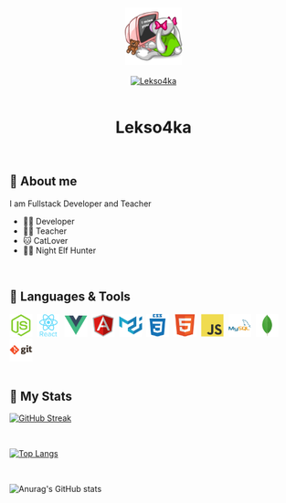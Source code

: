 <div id="header" align="center">
  <img src="./icon.png" width="100"/>
</div>

<br>

<div id="badges" align="center">
  <a href="https://github.com/Lekso4ka">
    <img src="https://img.shields.io/static/v1?label=&message=Main%20Profile&color=blueviolet" alt="Lekso4ka"/>
  </a>
</div>
<div align="center">
    <img src="https://komarev.com/ghpvc/?username=queen-leksa&style=flat-square&color=blueviolet" alt=""/>
    <h1>Lekso4ka</h1>
</div>

<br>

## :purple_heart: About me

I am Fullstack Developer and Teacher

- :woman_technologist: Developer
- :woman_teacher: Teacher
- :cat: CatLover
- :elf_woman: Night Elf Hunter

<br>

## :purple_heart: Languages & Tools

<div>
  <img src="https://github.com/devicons/devicon/blob/master/icons/nodejs/nodejs-original.svg" title="Node.js" alt="Node.js" width="40" height="40"/>&nbsp;
  <img src="https://github.com/devicons/devicon/blob/master/icons/react/react-original-wordmark.svg" title="React" alt="React" width="40" height="40"/>&nbsp;
  <img src="https://github.com/devicons/devicon/blob/master/icons/vuejs/vuejs-original.svg" title="Vue" alt="Vue" width="40" height="40"/>&nbsp;
  <img src="https://github.com/devicons/devicon/blob/master/icons/angularjs/angularjs-original.svg" title="Angular" alt="Angular" width="40" height="40"/>&nbsp;
  <img src="https://github.com/devicons/devicon/blob/master/icons/materialui/materialui-original.svg" title="Material UI" alt="Material UI" width="40" height="40"/>&nbsp;
  <img src="https://github.com/devicons/devicon/blob/master/icons/css3/css3-plain-wordmark.svg"  title="CSS3" alt="CSS" width="40" height="40"/>&nbsp;
  <img src="https://github.com/devicons/devicon/blob/master/icons/html5/html5-original.svg" title="HTML5" alt="HTML" width="40" height="40"/>&nbsp;
  <img src="https://github.com/devicons/devicon/blob/master/icons/javascript/javascript-original.svg" title="JavaScript" alt="JavaScript" width="40" height="40"/>&nbsp;
  <img src="https://github.com/devicons/devicon/blob/master/icons/mysql/mysql-original-wordmark.svg" title="MySQL"  alt="MySQL" width="40" height="40"/>&nbsp;
  <img src="https://github.com/devicons/devicon/blob/master/icons/mongodb/mongodb-original.svg" title="MongoDB" alt="MongoDB" width="40" height="40"/>&nbsp;
  <img src="https://github.com/devicons/devicon/blob/master/icons/git/git-original-wordmark.svg" title="Git" **alt="Git" width="40" height="40"/>
</div>

<br>

## :purple_heart: My Stats

[![GitHub Streak](http://github-readme-streak-stats.herokuapp.com?user=queen-leksa&theme=tokyonight)](https://git.io/streak-stats)

<br>

[![Top Langs](https://github-readme-stats.vercel.app/api/top-langs/?username=queen-leksa&layout=compact&theme=tokyonight)](https://github.com/anuraghazra/github-readme-stats)

<br>

![Anurag's GitHub stats](https://github-readme-stats.vercel.app/api?username=queen-leksa&show_icons=true&theme=tokyonight)

[//]: # (---)

[//]: # (## :purple_heart: Blog Posts)

[//]: # (<!-- BLOG-POST-LIST:START -->)

[//]: # ()
[//]: # (<!-- BLOG-POST-LIST:END -->)
